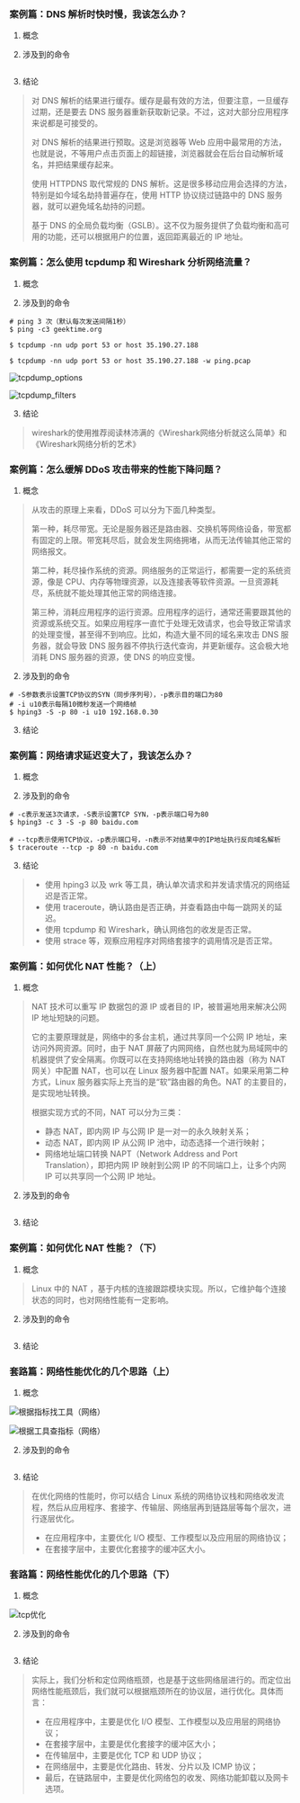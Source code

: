 ### 案例篇：DNS 解析时快时慢，我该怎么办？

1. 概念

> 

2. 涉及到的命令

```shell

```

3. 结论

> 对 DNS 解析的结果进行缓存。缓存是最有效的方法，但要注意，一旦缓存过期，还是要去 DNS 服务器重新获取新记录。不过，这对大部分应用程序来说都是可接受的。
>
> 对 DNS 解析的结果进行预取。这是浏览器等 Web 应用中最常用的方法，也就是说，不等用户点击页面上的超链接，浏览器就会在后台自动解析域名，并把结果缓存起来。
>
> 使用 HTTPDNS 取代常规的 DNS 解析。这是很多移动应用会选择的方法，特别是如今域名劫持普遍存在，使用 HTTP 协议绕过链路中的 DNS 服务器，就可以避免域名劫持的问题。
>
> 基于 DNS 的全局负载均衡（GSLB）。这不仅为服务提供了负载均衡和高可用的功能，还可以根据用户的位置，返回距离最近的 IP 地址。

### 案例篇：怎么使用 tcpdump 和 Wireshark 分析网络流量？

1. 概念

> 

2. 涉及到的命令

```shell
# ping 3 次（默认每次发送间隔1秒）
$ ping -c3 geektime.org

$ tcpdump -nn udp port 53 or host 35.190.27.188

$ tcpdump -nn udp port 53 or host 35.190.27.188 -w ping.pcap
```

![tcpdump_options](./img/tcpdump_options.png)

![tcpdump_filters](./img/tcpdump_filters.png)

3. 结论

> wireshark的使用推荐阅读林沛满的《Wireshark网络分析就这么简单》和《Wireshark网络分析的艺术》

### 案例篇：怎么缓解 DDoS 攻击带来的性能下降问题？

1. 概念

> 从攻击的原理上来看，DDoS 可以分为下面几种类型。
>
> 第一种，耗尽带宽。无论是服务器还是路由器、交换机等网络设备，带宽都有固定的上限。带宽耗尽后，就会发生网络拥堵，从而无法传输其他正常的网络报文。
>
> 第二种，耗尽操作系统的资源。网络服务的正常运行，都需要一定的系统资源，像是 CPU、内存等物理资源，以及连接表等软件资源。一旦资源耗尽，系统就不能处理其他正常的网络连接。
>
> 第三种，消耗应用程序的运行资源。应用程序的运行，通常还需要跟其他的资源或系统交互。如果应用程序一直忙于处理无效请求，也会导致正常请求的处理变慢，甚至得不到响应。比如，构造大量不同的域名来攻击 DNS 服务器，就会导致 DNS 服务器不停执行迭代查询，并更新缓存。这会极大地消耗 DNS 服务器的资源，使 DNS 的响应变慢。

2. 涉及到的命令

```shell
# -S参数表示设置TCP协议的SYN（同步序列号），-p表示目的端口为80
# -i u10表示每隔10微秒发送一个网络帧
$ hping3 -S -p 80 -i u10 192.168.0.30
```

3. 结论

> 

### 案例篇：网络请求延迟变大了，我该怎么办？

1. 概念

> 

2. 涉及到的命令

```shell
# -c表示发送3次请求，-S表示设置TCP SYN，-p表示端口号为80
$ hping3 -c 3 -S -p 80 baidu.com

# --tcp表示使用TCP协议，-p表示端口号，-n表示不对结果中的IP地址执行反向域名解析
$ traceroute --tcp -p 80 -n baidu.com
```

3. 结论

> - 使用 hping3 以及 wrk 等工具，确认单次请求和并发请求情况的网络延迟是否正常。
> - 使用 traceroute，确认路由是否正确，并查看路由中每一跳网关的延迟。
> - 使用 tcpdump 和 Wireshark，确认网络包的收发是否正常。
> - 使用 strace 等，观察应用程序对网络套接字的调用情况是否正常。

### 案例篇：如何优化 NAT 性能？（上）

1. 概念

> NAT 技术可以重写 IP 数据包的源 IP 或者目的 IP，被普遍地用来解决公网 IP 地址短缺的问题。
>
> 它的主要原理就是，网络中的多台主机，通过共享同一个公网 IP 地址，来访问外网资源。同时，由于 NAT 屏蔽了内网网络，自然也就为局域网中的机器提供了安全隔离。你既可以在支持网络地址转换的路由器（称为 NAT 网关）中配置 NAT，也可以在 Linux 服务器中配置 NAT。如果采用第二种方式，Linux 服务器实际上充当的是“软”路由器的角色。NAT 的主要目的，是实现地址转换。
>
> 根据实现方式的不同，NAT 可以分为三类：
>
> - 静态 NAT，即内网 IP 与公网 IP 是一对一的永久映射关系；
> - 动态 NAT，即内网 IP 从公网 IP 池中，动态选择一个进行映射；
> - 网络地址端口转换 NAPT（Network Address and Port Translation），即把内网 IP 映射到公网 IP 的不同端口上，让多个内网 IP 可以共享同一个公网 IP 地址。

2. 涉及到的命令

```shell

```

3. 结论

> 

### 案例篇：如何优化 NAT 性能？（下）

1. 概念

> Linux 中的 NAT ，基于内核的连接跟踪模块实现。所以，它维护每个连接状态的同时，也对网络性能有一定影响。

2. 涉及到的命令

```shell

```

3. 结论

> 

### 套路篇：网络性能优化的几个思路（上）

1. 概念

![根据指标找工具（网络）](./img/根据指标找工具（网络）.png)

![根据工具查指标（网络）](./img/根据工具查指标（网络）.png)

2. 涉及到的命令

```shell

```

3. 结论

> 在优化网络的性能时，你可以结合 Linux 系统的网络协议栈和网络收发流程，然后从应用程序、套接字、传输层、网络层再到链路层等每个层次，进行逐层优化。
>
> - 在应用程序中，主要优化 I/O 模型、工作模型以及应用层的网络协议；
> - 在套接字层中，主要优化套接字的缓冲区大小。

### 套路篇：网络性能优化的几个思路（下）

1. 概念

![tcp优化](./img/tcp优化.png)

2. 涉及到的命令

```shell

```

3. 结论

> 实际上，我们分析和定位网络瓶颈，也是基于这些网络层进行的。而定位出网络性能瓶颈后，我们就可以根据瓶颈所在的协议层，进行优化。具体而言：
>
> - 在应用程序中，主要是优化 I/O 模型、工作模型以及应用层的网络协议；
> - 在套接字层中，主要是优化套接字的缓冲区大小；
> - 在传输层中，主要是优化 TCP 和 UDP 协议；
> - 在网络层中，主要是优化路由、转发、分片以及 ICMP 协议；
> - 最后，在链路层中，主要是优化网络包的收发、网络功能卸载以及网卡选项。

